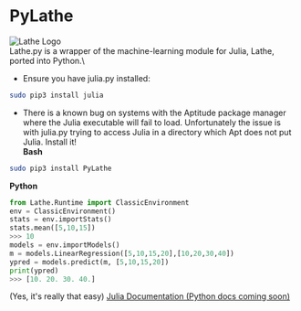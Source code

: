 # PyLathe
![Lathe Logo](http://lathe.ai/logo.png)\
Lathe.py is a wrapper of the machine-learning module for Julia, Lathe, ported into Python.\
- Ensure you have julia.py installed:
```bash
sudo pip3 install julia
```
- There is a known bug on systems with the Aptitude package manager where the Julia executable will fail to load. Unfortunately the issue is with julia.py trying to access Julia in a directory which Apt does not put Julia.
Install it!\
**Bash**
```bash
sudo pip3 install PyLathe
```
**Python**
```python
from Lathe.Runtime import ClassicEnvironment
env = ClassicEnvironment()
stats = env.importStats()
stats.mean([5,10,15])
>>> 10
models = env.importModels()
m = models.LinearRegression([5,10,15,20],[10,20,30,40])
ypred = models.predict(m, [5,10,15,20])
print(ypred)
>>> [10. 20. 30. 40.]

```
(Yes, it's really that easy)
[Julia Documentation (Python docs coming soon)](http://lathe.ai/doc.html)
